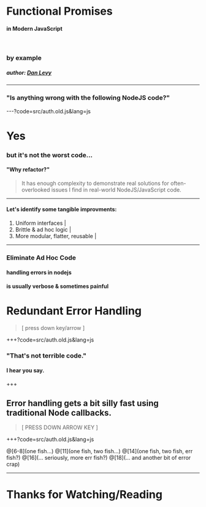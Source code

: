 # Functional Promises

#### in Modern JavaScript

<br />

### by example

##### author: [Dan Levy](http://www.danlevy.net/)

---

### "Is anything wrong with the following NodeJS code?"

---?code=src/auth.old.js&lang=js

# Yes
### but it's not the worst code...

#### "Why refactor?"

> It has enough complexity to
> demonstrate real solutions for
> often-overlooked issues I find
> in real-world NodeJS/JavaScript code.


---

#### Let's identify some tangible improvments:

1. Uniform interfaces                   |
1. Brittle & ad hoc logic               |
1. More modular, flatter, reusable      |

---

### Eliminate Ad Hoc Code
#### handling errors in nodejs
#### is usually verbose & sometimes painful

# Redundant Error Handling

> [ press down key/arrow ]

+++?code=src/auth.old.js&lang=js

### "That's not terrible code."
#### I hear you say.


+++

## Error handling gets a bit silly fast using traditional Node callbacks.

> [ PRESS DOWN ARROW KEY ]

+++?code=src/auth.old.js&lang=js

@[6-8](one fish...)
@[11](one fish, two fish...)
@[14](one fish, two fish, err fish?)
@[16](... seriously, more err fish?)
@[18](... and another bit of error crap)

---

# Thanks for Watching/Reading
